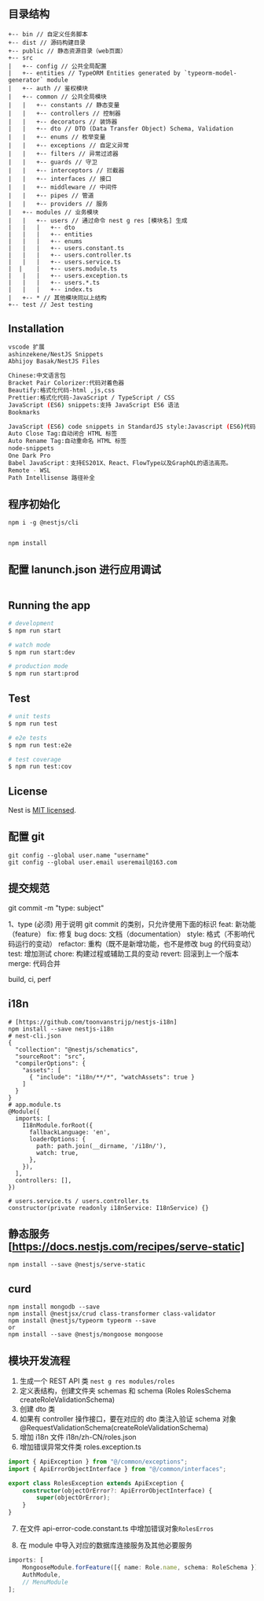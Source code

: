 ## 目录结构

```
+-- bin // 自定义任务脚本
+-- dist // 源码构建目录
+-- public // 静态资源目录（web页面）
+-- src
|   +-- config // 公共全局配置
|   +-- entities // TypeORM Entities generated by `typeorm-model-generator` module
|   +-- auth // 鉴权模块
|   +-- common // 公共全局模块
|   |   +-- constants // 静态变量
|   |   +-- controllers // 控制器
|   |   +-- decorators // 装饰器
|   |   +-- dto // DTO (Data Transfer Object) Schema, Validation
|   |   +-- enums // 枚举变量
|   |   +-- exceptions // 自定义异常
|   |   +-- filters // 异常过滤器
|   |   +-- guards // 守卫
|   |   +-- interceptors // 拦截器
|   |   +-- interfaces // 接口
|   |   +-- middleware // 中间件
|   |   +-- pipes // 管道
|   |   +-- providers // 服务
|   +-- modules // 业务模块
|   |   +-- users // 通过命令 nest g res [模块名] 生成
|   |   |   +-- dto
|   |   |   +-- entities
|   |   |   +-- enums
|   |   |   +-- users.constant.ts
|   |   |   +-- users.controller.ts
|   |   |   +-- users.service.ts
|  |    |   +-- users.module.ts
|   |   |   +-- users.exception.ts
|   |   |   +-- users.*.ts
|   |   |   +-- index.ts
|   +-- * // 其他模块同以上结构
+-- test // Jest testing

```

## Installation

```bash
vscode 扩展
ashinzekene/NestJS Snippets
Abhijoy Basak/NestJS Files

Chinese:中文语言包
Bracket Pair Colorizer:代码对着色器
Beautify:格式化代码-html ,js,css
Prettier:格式化代码-JavaScript / TypeScript / CSS
JavaScript (ES6) snippets:支持 JavaScript ES6 语法
Bookmarks

JavaScript (ES6) code snippets in StandardJS style:Javascript (ES6)代码片段
Auto Close Tag:自动闭合 HTML 标签
Auto Rename Tag:自动重命名 HTML 标签
node-snippets
One Dark Pro
Babel JavaScript：支持ES201X、React、FlowType以及GraphQL的语法高亮。
Remote - WSL
Path Intellisense 路径补全

```

## 程序初始化

```
npm i -g @nestjs/cli


npm install
```

## 配置 lanunch.json 进行应用调试

```

```

## Running the app

```bash
# development
$ npm run start

# watch mode
$ npm run start:dev

# production mode
$ npm run start:prod
```

## Test

```bash
# unit tests
$ npm run test

# e2e tests
$ npm run test:e2e

# test coverage
$ npm run test:cov
```

## License

Nest is [MIT licensed](LICENSE).

## 配置 git

```
git config --global user.name "username"
git config --global user.email useremail@163.com
```

## 提交规范

git commit -m "type: subject"

1、type (必须)
用于说明 git commit 的类别，只允许使用下面的标识
feat: 新功能（feature）
fix: 修复 bug
docs: 文档（documentation）
style: 格式（不影响代码运行的变动）
refactor: 重构（既不是新增功能，也不是修改 bug 的代码变动）
test: 增加测试
chore: 构建过程或辅助工具的变动
revert: 回滚到上一个版本
merge: 代码合并

build, ci, perf

## i18n

```
# [https://github.com/toonvanstrijp/nestjs-i18n]
npm install --save nestjs-i18n
# nest-cli.json
{
  "collection": "@nestjs/schematics",
  "sourceRoot": "src",
  "compilerOptions": {
    "assets": [
      { "include": "i18n/**/*", "watchAssets": true }
    ]
  }
}
# app.module.ts
@Module({
  imports: [
    I18nModule.forRoot({
      fallbackLanguage: 'en',
      loaderOptions: {
        path: path.join(__dirname, '/i18n/'),
        watch: true,
      },
    }),
  ],
  controllers: [],
})

# users.service.ts / users.controller.ts
constructor(private readonly i18nService: I18nService) {}

```

## 静态服务 [https://docs.nestjs.com/recipes/serve-static]

```
npm install --save @nestjs/serve-static
```

## curd

```
npm install mongodb --save
npm install @nestjsx/crud class-transformer class-validator
npm install @nestjs/typeorm typeorm --save
or
npm install --save @nestjs/mongoose mongoose
```

## 模块开发流程

1. 生成一个 REST API 类 `nest g res modules/roles`
2. 定义表结构，创建文件夹 schemas 和 schema (Roles RolesSchema createRoleValidationSchema)
3. 创建 dto 类
4. 如果有 controller 操作接口，要在对应的 dto 类注入验证 schema 对象 @RequestValidationSchema(createRoleValidationSchema)
5. 增加 i18n 文件 i18n/zh-CN/roles.json
6. 增加错误异常文件类 roles.exception.ts

```ts
import { ApiException } from "@/common/exceptions";
import { ApiErrorObjectInterface } from "@/common/interfaces";

export class RolesException extends ApiException {
    constructor(objectOrError?: ApiErrorObjectInterface) {
        super(objectOrError);
    }
}
```

7. 在文件 api-error-code.constant.ts 中增加错误对象`RolesErros`

8. 在 module 中导入对应的数据库连接服务及其他必要服务

```ts
imports: [
    MongooseModule.forFeature([{ name: Role.name, schema: RoleSchema }]),
    AuthModule,
    // MenuModule
];
```
